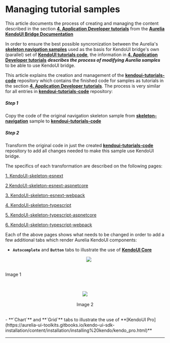# Managing tutorial samples

This article documents the process of creating and managing the content described in the section **[4. Application Developer tutorials](https://aurelia-ui-toolkits.gitbooks.io/kendoui-bridge-docs/content/developers_tutorials.html)** from the **[Aurelia KendoUI Bridge Documentation](https://aurelia-ui-toolkits.gitbooks.io/kendoui-bridge-docs/content/)**

In order to ensure the best possible syncronization between the Aurelia's **[skeleton navigation samples](https://github.com/aurelia/skeleton-navigation)** used as the basis for KendoUI bridge's own (parallel) set of **[KendoUI tutorials code](https://github.com/aurelia-ui-toolkits/kendoui-tutorials-code)**, the information in **[4. Application Developer tutorials](https://aurelia-ui-toolkits.gitbooks.io/kendoui-bridge-docs/content/developers_tutorials.html)** ___describes the process of modifying Aurelia samples___ to be able to use KendoUI bridge.

This article explains the creation and management of the **[kendoui-tutorials-code](https://github.com/aurelia-ui-toolkits/kendoui-tutorials-code)** repository which contains the finished code for samples as tutorials in the section **[4. Application Developer tutorials](https://aurelia-ui-toolkits.gitbooks.io/kendoui-bridge-docs/content/developers_tutorials.html)**. The process is very similar for all entries in **[kendoui-tutorials-code](https://github.com/aurelia-ui-toolkits/kendoui-tutorials-code)** repository:

##### Step 1 
Copy the code of the original navigation skeleton sample from **[skeleton-navigation](https://github.com/aurelia/skeleton-navigation)** sample to **[kendoui-tutorials-code](https://github.com/aurelia-ui-toolkits/kendoui-tutorials-code)**

##### Step 2
Transform the original code in just the created **[kendoui-tutorials-code](https://github.com/aurelia-ui-toolkits/kendoui-tutorials-code)** repository to add all changes needed to make this sample use KendoUI bridge.

The specifics of each transformation are described on the following pages:

[1. KendoUI-skeleton-esnext](./managing_tutorial_samples/kendoui-skeleton-esnext.html)

[2 KendoUI-skeleton-esnext-aspnetcore](./managing_tutorial_samples/kendoui-skeleton-esnext-aspnetcore.html)

[3. KendoUI-skeleton-esnext-webpack](./managing_tutorial_samples/kendoui-skeleton-esnext-webpack.html)

[4. KendoUI-skeleton-typescript](./managing_tutorial_samples/kendoui-skeleton-typescript.html)

[5. KendoUI-skeleton-typescript-aspnetcore](./managing_tutorial_samples/kendoui-skeleton-typescript-aspnetcore.html)

[6. KendoUI-skeleton-typescript-webpack](./managing_tutorial_samples/kendoui-skeleton-typescript-webpack.html)

Each of the above pages shows what needs to be changed in order to add a few additional tabs which render Aurelia KendoUI components: 

- **`Autocomplete`** and **`Button`** tabs to illustrate the use of **[KendoUI Core](https://aurelia-ui-toolkits.gitbooks.io/kendo-ui-sdk-installation/content/installation/installing%20kendo/kendo_core.html)**

  <p align=center>
  <img src="https://cloud.githubusercontent.com/assets/2712405/20317317/8368b0ce-ab33-11e6-83c7-26e140d6ed3e.png"></img>
 <br>
Image 1
</p>

 <br>

   <p align=center>
  <img src="https://cloud.githubusercontent.com/assets/2712405/20317378/ca66a49a-ab33-11e6-9a19-7aa442a712a3.png"></img>
 <br><br>
Image 2
</p>


<br>
- **`Chart`** and **`Grid`** tabs to illustrate the use of **[KendoUI Pro](https://aurelia-ui-toolkits.gitbooks.io/kendo-ui-sdk-installation/content/installation/installing%20kendo/kendo_pro.html)**



***




